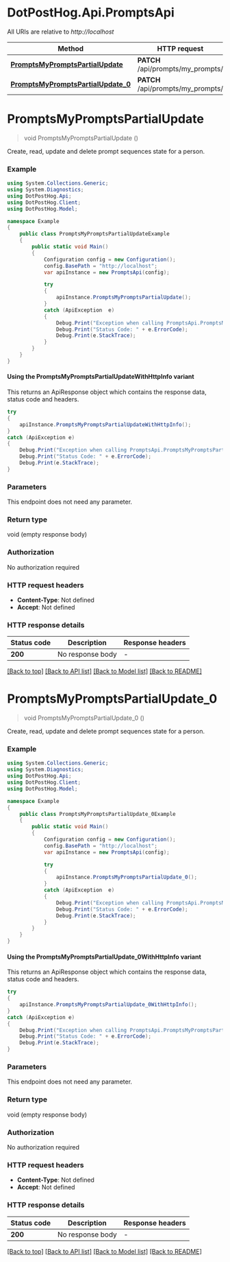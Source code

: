# DotPostHog.Api.PromptsApi

All URIs are relative to *http://localhost*

| Method | HTTP request | Description |
|--------|--------------|-------------|
| [**PromptsMyPromptsPartialUpdate**](PromptsApi.md#promptsmypromptspartialupdate) | **PATCH** /api/prompts/my_prompts/ |  |
| [**PromptsMyPromptsPartialUpdate_0**](PromptsApi.md#promptsmypromptspartialupdate_0) | **PATCH** /api/prompts/my_prompts/ |  |

<a id="promptsmypromptspartialupdate"></a>
# **PromptsMyPromptsPartialUpdate**
> void PromptsMyPromptsPartialUpdate ()



Create, read, update and delete prompt sequences state for a person.

### Example
```csharp
using System.Collections.Generic;
using System.Diagnostics;
using DotPostHog.Api;
using DotPostHog.Client;
using DotPostHog.Model;

namespace Example
{
    public class PromptsMyPromptsPartialUpdateExample
    {
        public static void Main()
        {
            Configuration config = new Configuration();
            config.BasePath = "http://localhost";
            var apiInstance = new PromptsApi(config);

            try
            {
                apiInstance.PromptsMyPromptsPartialUpdate();
            }
            catch (ApiException  e)
            {
                Debug.Print("Exception when calling PromptsApi.PromptsMyPromptsPartialUpdate: " + e.Message);
                Debug.Print("Status Code: " + e.ErrorCode);
                Debug.Print(e.StackTrace);
            }
        }
    }
}
```

#### Using the PromptsMyPromptsPartialUpdateWithHttpInfo variant
This returns an ApiResponse object which contains the response data, status code and headers.

```csharp
try
{
    apiInstance.PromptsMyPromptsPartialUpdateWithHttpInfo();
}
catch (ApiException e)
{
    Debug.Print("Exception when calling PromptsApi.PromptsMyPromptsPartialUpdateWithHttpInfo: " + e.Message);
    Debug.Print("Status Code: " + e.ErrorCode);
    Debug.Print(e.StackTrace);
}
```

### Parameters
This endpoint does not need any parameter.
### Return type

void (empty response body)

### Authorization

No authorization required

### HTTP request headers

 - **Content-Type**: Not defined
 - **Accept**: Not defined


### HTTP response details
| Status code | Description | Response headers |
|-------------|-------------|------------------|
| **200** | No response body |  -  |

[[Back to top]](#) [[Back to API list]](../README.md#documentation-for-api-endpoints) [[Back to Model list]](../README.md#documentation-for-models) [[Back to README]](../README.md)

<a id="promptsmypromptspartialupdate_0"></a>
# **PromptsMyPromptsPartialUpdate_0**
> void PromptsMyPromptsPartialUpdate_0 ()



Create, read, update and delete prompt sequences state for a person.

### Example
```csharp
using System.Collections.Generic;
using System.Diagnostics;
using DotPostHog.Api;
using DotPostHog.Client;
using DotPostHog.Model;

namespace Example
{
    public class PromptsMyPromptsPartialUpdate_0Example
    {
        public static void Main()
        {
            Configuration config = new Configuration();
            config.BasePath = "http://localhost";
            var apiInstance = new PromptsApi(config);

            try
            {
                apiInstance.PromptsMyPromptsPartialUpdate_0();
            }
            catch (ApiException  e)
            {
                Debug.Print("Exception when calling PromptsApi.PromptsMyPromptsPartialUpdate_0: " + e.Message);
                Debug.Print("Status Code: " + e.ErrorCode);
                Debug.Print(e.StackTrace);
            }
        }
    }
}
```

#### Using the PromptsMyPromptsPartialUpdate_0WithHttpInfo variant
This returns an ApiResponse object which contains the response data, status code and headers.

```csharp
try
{
    apiInstance.PromptsMyPromptsPartialUpdate_0WithHttpInfo();
}
catch (ApiException e)
{
    Debug.Print("Exception when calling PromptsApi.PromptsMyPromptsPartialUpdate_0WithHttpInfo: " + e.Message);
    Debug.Print("Status Code: " + e.ErrorCode);
    Debug.Print(e.StackTrace);
}
```

### Parameters
This endpoint does not need any parameter.
### Return type

void (empty response body)

### Authorization

No authorization required

### HTTP request headers

 - **Content-Type**: Not defined
 - **Accept**: Not defined


### HTTP response details
| Status code | Description | Response headers |
|-------------|-------------|------------------|
| **200** | No response body |  -  |

[[Back to top]](#) [[Back to API list]](../README.md#documentation-for-api-endpoints) [[Back to Model list]](../README.md#documentation-for-models) [[Back to README]](../README.md)

